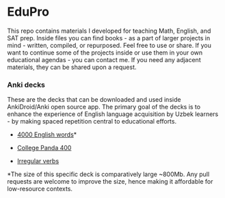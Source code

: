 # EduPro
This repo contains materials I developed for teaching Math, English, and SAT prep.
Inside files you can find books - as a part of larger projects in mind - written, compiled, or repurposed. Feel free to use or share. If you want to continue some of the projects inside or use them in your own educational agendas - you can contact me. If you need any adjacent materials, they can be shared upon a request.

### Anki decks
These are the decks that can be downloaded and used inside AnkiDroid/Anki open source app. The primary goal of the decks is to enhance the experience of English language acquisition by Uzbek learners - by making spaced repetition central to educational efforts.

* [4000 English words](https://drive.google.com/file/d/1TTGGZ3Ac-fxh5TRhxwdrW8yziXkfG5LG/view?usp=drive_link)*

* [College Panda 400](https://drive.google.com/file/d/1jmJnK4nPZt6QGYsJDaG-7WLqeCAzo3yj/view?usp=sharing)

* [Irregular verbs](https://drive.google.com/file/d/1znW7LpmPSMIBrdpjxItEiIAUgffuVHwG/view?usp=sharing)



*The size of this specific deck is comparatively large ~800Mb. Any pull requests are welcome to improve the size, hence making it affordable for low-resource contexts.
